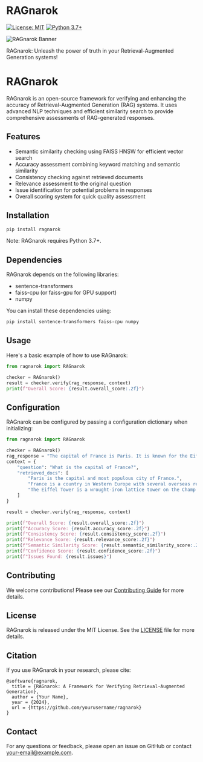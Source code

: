 
# RAGnarok

[![License: MIT](https://img.shields.io/badge/License-MIT-yellow.svg)](https://opensource.org/licenses/MIT)
[![Python 3.7+](https://img.shields.io/badge/python-3.7+-blue.svg)](https://www.python.org/downloads/release/python-370/)

![RAGnarok Banner](https://github.com/DeepConnect/RAGnarok/assets/29411278/972cd800-4f25-43b5-ae65-91d8c7fc1917)

RAGnarok: Unleash the power of truth in your Retrieval-Augmented Generation systems!

# RAGnarok

RAGnarok is an open-source framework for verifying and enhancing the accuracy of Retrieval-Augmented Generation (RAG) systems. It uses advanced NLP techniques and efficient similarity search to provide comprehensive assessments of RAG-generated responses.

## Features

- Semantic similarity checking using FAISS HNSW for efficient vector search
- Accuracy assessment combining keyword matching and semantic similarity
- Consistency checking against retrieved documents
- Relevance assessment to the original question
- Issue identification for potential problems in responses
- Overall scoring system for quick quality assessment

## Installation

```bash
pip install ragnarok
```

Note: RAGnarok requires Python 3.7+.

## Dependencies

RAGnarok depends on the following libraries:
- sentence-transformers
- faiss-cpu (or faiss-gpu for GPU support)
- numpy

You can install these dependencies using:

```bash
pip install sentence-transformers faiss-cpu numpy
```

## Usage

Here's a basic example of how to use RAGnarok:

```python
from ragnarok import RAGnarok

checker = RAGnarok()
result = checker.verify(rag_response, context)
print(f"Overall Score: {result.overall_score:.2f}")
```

## Configuration

RAGnarok can be configured by passing a configuration dictionary when initializing:

```python
from ragnarok import RAGnarok

checker = RAGnarok()
rag_response = "The capital of France is Paris. It is known for the Eiffel Tower."
context = {
    "question": "What is the capital of France?",
    "retrieved_docs": [
        "Paris is the capital and most populous city of France.",
        "France is a country in Western Europe with several overseas regions and territories.",
        "The Eiffel Tower is a wrought-iron lattice tower on the Champ de Mars in Paris."
    ]
}

result = checker.verify(rag_response, context)

print(f"Overall Score: {result.overall_score:.2f}")
print(f"Accuracy Score: {result.accuracy_score:.2f}")
print(f"Consistency Score: {result.consistency_score:.2f}")
print(f"Relevance Score: {result.relevance_score:.2f}")
print(f"Semantic Similarity Score: {result.semantic_similarity_score:.2f}")
print(f"Confidence Score: {result.confidence_score:.2f}")
print(f"Issues Found: {result.issues}")
```

## Contributing

We welcome contributions! Please see our [Contributing Guide](CONTRIBUTING.md) for more details.

## License

RAGnarok is released under the MIT License. See the [LICENSE](LICENSE) file for more details.

## Citation

If you use RAGnarok in your research, please cite:

```
@software{ragnarok,
  title = {RAGnarok: A Framework for Verifying Retrieval-Augmented Generation},
  author = {Your Name},
  year = {2024},
  url = {https://github.com/yourusername/ragnarok}
}
```

## Contact

For any questions or feedback, please open an issue on GitHub or contact [your-email@example.com](mailto:rahulkumar2312016@gmail.com).
